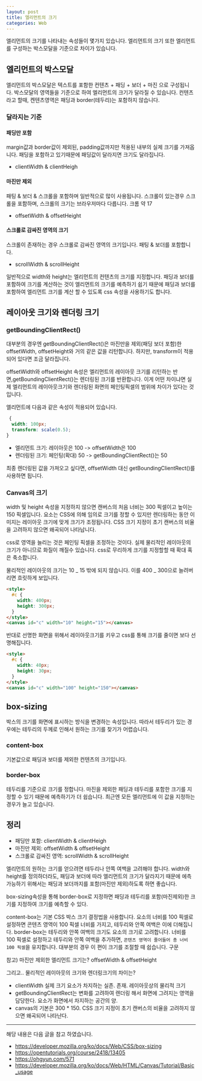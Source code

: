 ```yaml
---
layout: post
title: 엘리먼트의 크기
categories: Web
---
```


엘리먼트의 크기를 나타내는 속성들이 몇가지 있습니다. 엘리먼트의 크기 또한 엘리먼트를 구성하는 박스모달을 기준으로 차이가 있습니다.

## 엘리먼트의 박스모달

엘리먼트의 박스모달은 텍스트를 포함한 컨텐츠 + 패딩 + 보더 + 마진 으로 구성됩니다. 박스모달의 영역들을 기준으로 하여 엘리먼트의 크기가 달라질 수 있습니다. 컨텐츠라고 할때, 켄텐츠영역은 패딩과 border(테두리)는 포함하지 않습니다.

### 달라지는 기준

#### 패딩만 포함

margin값과 border값이 제외된, padding값까지만 적용된 내부의 실제 크기를 가져옵니다. 패딩을 포함하고 있기때문에 패딩값이 달라지면 크기도 달라집니다.

- clientWidth & clientHeigh

#### 마진만 제외

패팅 & 보더 & 스크롤을 포함하며 일반적으로 많이 사용됩니다. 스크롤이 있는경우 스크롤을 포함하며, 스크롤의 크기는 브라우저마다 다릅니다. 크롬 약 17

- offsetWidth & offsetHeight

#### 스크롤로 감싸진 영역의 크기

스크롤이 존재하는 경우 스크롤로 감싸진 영역의 크기입니다. 패팅 & 보더를 포함합니다.

- scrollWidth & scrollHeight

일반적으로 width와 height는 엘리먼트의 컨텐츠의 크기를 지정합니다. 패딩과 보더를 포함하여 크기를 계산하는 것이 엘리먼트의 크기를 예측하기 쉽기 때문에 패딩과 보더를 포함하여 엘리먼트 크기를 계산 할 수 있도록 css 속성을 사용하기도 합니다.

## 레이아웃 크기와 렌더링 크기

### getBoundingClientRect()

대부분의 경우엔 getBoundingClientRect()은 마진만을 제외(패딩 보더 포함)한 offsetWidth, offsetHeight와 거의 같은 값을 리턴합니다. 하지만, transform이 적용되어 있다면 조금 달라집니다.

offsetWidth와 offsetHeight 속성은 엘리먼트의 레이아웃 크기를 리턴하는 반면,getBoundingClientRect()는 렌더링된 크기를 반환합니다. 이게 어떤 차이냐면 실제 엘리먼트의 레이아웃크기와 렌더링된 화면의 페인팅픽셀의 범위에 차이가 있다는 것입니다.

엘리먼트에 다음과 같은 속성이 적용되어 있습니다.

```css
 {
  width: 100px;
  transform: scale(0.5);
}
```

- 엘리먼트 크기: 레이아웃은 100 -> offsetWidth은 100
- 렌더링된 크기: 페인팅(확대) 50 -> getBoundingClientRect()는 50

최종 렌더링된 값을 가져오고 싶다면, offsetWidth 대신 getBoundingClientRect()를 사용하면 됩니다.

### Canvas의 크기

width 및 height 속성을 지정하지 않으면 캔버스의 처음 너비는 300 픽셀이고 높이는 150 픽셀입니다. 요소는 CSS에 의해 임의로 크기를 정할 수 있지만 렌더링하는 동안 이미지는 레이아웃 크기에 맞게 크기가 조정됩니다. CSS 크기 지정이 초기 캔버스의 비율을 고려하지 않으면 왜곡되어 나타납니다.

css로 영역을 늘리는 것은 페인팅 픽셀을 조정하는 것이다. 실제 물리적인 레이아웃의 크기가 아니므로 화질이 깨질수 있습니다. css로 무리하게 크기를 지정할할 때 확대 혹은 축소합니다.

물리적인 레이아웃의 크기는 10 _ 15 밖에 되지 않습니다. 이를 400 _ 300으로 늘려버리면 흐릿하게 보입니다.

```html
<style>
  #c {
    width: 400px;
    height: 300px;
  }
</style>
<canvas id="c" width="10" height="15"></canvas>
```

반대로 선명한 화면을 위해서 레이아웃크기를 키우고 css를 통해 크기를 줄이면 보다 선명해집니다.

```html
<style>
  #c {
    width: 40px;
    height: 30px;
  }
</style>
<canvas id="c" width="100" height="150"></canvas>
```

## box-sizing

박스의 크기를 화면에 표시하는 방식을 변경하는 속성입니다. 따라서 테두리가 있는 경우에는 테두리의 두께로 인해서 원하는 크기를 찾기가 어렵습니다.

### content-box

기본값으로 패딩과 보더를 제외한 컨텐츠의 크기입니다.

### border-box

테두리를 기준으로 크기를 정합니다. 마진을 제외한 패딩과 테두리를 포함한 크기를 지정할 수 있기 때문에 예측하기가 더 쉽습니다. 최근엔 모든 엘리먼트에 이 값을 지정하는 경우가 늘고 있습니다.

## 정리

- 패딩만 포함: clientWidth & clientHeigh
- 마진만 제외: offsetWidth & offsetHeight
- 스크롤로 감싸진 영역: scrollWidth & scrollHeight

엘리먼트의 원하는 크기를 얻으려면 테두리나 안쪽 여백을 고려해야 합니다. width와 height를 정의하더라도, 패딩과 보더에 따라 엘리먼트의 크기가 달라지기 때문에 에측가능하기 위해서는 패딩과 보더까지를 포함(마진만 제외)하도록 하면 좋습니다.

box-sizing속성을 통해 border-box로 지정하면 패딩과 테두리를 포함(마진제외)한 크기를 지정하여 크기를 예측할 수 있다.

content-box는 기본 CSS 박스 크기 결정법을 사용합니다. 요소의 너비를 100 픽셀로 설정하면 콘텐츠 영역이 100 픽셀 너비를 가지고, 테두리와 안쪽 여백은 이에 더해집니다.
border-box는 테두리와 안쪽 여백의 크기도 요소의 크기로 고려합니다. 너비를 100 픽셀로 설정하고 테두리와 안쪽 여백을 추가하면, `콘텐츠 영역이 줄어들어 총 너비 100 픽셀`을 유지합니다. 대부분의 경우 이 편이 크기를 조절할 때 쉽습니다.
구문

참고) 마진만 제외한 엘리먼트 크기는? offsetWidth & offsetHeight

그리고.. 물리적인 레이아웃의 크기와 렌더링크기의 차이는?

- clientWidth 실제 크기 요소가 차지하는 실존. 존재. 레이아웃상의 물리적 크기
- getBoundingClientRect는 변화를 고려하여 렌더링 해서 화면에 그려지는 영역을 담당한다. 요소가 화면에서 차지하는 공간의 양.
- canvas의 기본은 300 \* 150. CSS 크기 지정이 초기 캔버스의 비율을 고려하지 않으면 왜곡되어 나타난다.

---

해당 내용은 다음 글을 참고 하였습니다.

- https://developer.mozilla.org/ko/docs/Web/CSS/box-sizing
- https://opentutorials.org/course/2418/13405
- https://ohgyun.com/571
- https://developer.mozilla.org/ko/docs/Web/HTML/Canvas/Tutorial/Basic_usage
